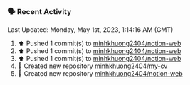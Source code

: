 ### 🗣 Recent Activity

<!--RECENT_ACTIVITY:last_update-->
Last Updated: Monday, May 1st, 2023, 1:14:16 AM (GMT)
<!--RECENT_ACTIVITY:last_update_end-->
<!--RECENT_ACTIVITY:start-->
1. ⬆️ Pushed 1 commit(s) to [minhkhuong2404/notion-web](https://github.com/minhkhuong2404/notion-web)
2. ⬆️ Pushed 1 commit(s) to [minhkhuong2404/notion-web](https://github.com/minhkhuong2404/notion-web)
3. ⬆️ Pushed 1 commit(s) to [minhkhuong2404/notion-web](https://github.com/minhkhuong2404/notion-web)
4. 📔 Created new repository [minhkhuong2404/my-cv](https://github.com/minhkhuong2404/my-cv)
5. 📔 Created new repository [minhkhuong2404/notion-web](https://github.com/minhkhuong2404/notion-web)
<!--RECENT_ACTIVITY:end-->
